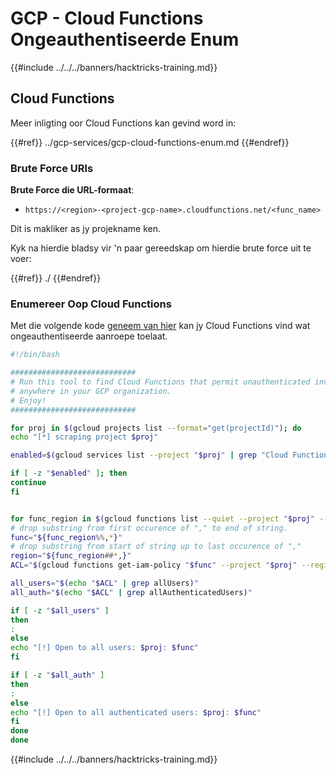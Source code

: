 # GCP - Cloud Functions Ongeauthentiseerde Enum

{{#include ../../../banners/hacktricks-training.md}}

## Cloud Functions

Meer inligting oor Cloud Functions kan gevind word in:

{{#ref}}
../gcp-services/gcp-cloud-functions-enum.md
{{#endref}}

### Brute Force URls

**Brute Force die URL-formaat**:

- `https://<region>-<project-gcp-name>.cloudfunctions.net/<func_name>`

Dit is makliker as jy projekname ken.

Kyk na hierdie bladsy vir 'n paar gereedskap om hierdie brute force uit te voer:

{{#ref}}
./
{{#endref}}

### Enumereer Oop Cloud Functions

Met die volgende kode [geneem van hier](https://gitlab.com/gitlab-com/gl-security/security-operations/gl-redteam/gcp_misc/-/blob/master/find_open_functions.sh) kan jy Cloud Functions vind wat ongeauthentiseerde aanroepe toelaat.
```bash
#!/bin/bash

############################
# Run this tool to find Cloud Functions that permit unauthenticated invocations
# anywhere in your GCP organization.
# Enjoy!
############################

for proj in $(gcloud projects list --format="get(projectId)"); do
echo "[*] scraping project $proj"

enabled=$(gcloud services list --project "$proj" | grep "Cloud Functions API")

if [ -z "$enabled" ]; then
continue
fi


for func_region in $(gcloud functions list --quiet --project "$proj" --format="value[separator=','](NAME,REGION)"); do
# drop substring from first occurence of "," to end of string.
func="${func_region%%,*}"
# drop substring from start of string up to last occurence of ","
region="${func_region##*,}"
ACL="$(gcloud functions get-iam-policy "$func" --project "$proj" --region "$region")"

all_users="$(echo "$ACL" | grep allUsers)"
all_auth="$(echo "$ACL" | grep allAuthenticatedUsers)"

if [ -z "$all_users" ]
then
:
else
echo "[!] Open to all users: $proj: $func"
fi

if [ -z "$all_auth" ]
then
:
else
echo "[!] Open to all authenticated users: $proj: $func"
fi
done
done
```
{{#include ../../../banners/hacktricks-training.md}}
